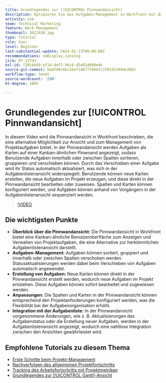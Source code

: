 ```yaml
---
title: Grundlegendes zur [!UICONTROL Pinnwandansicht]
description: Optimieren Sie das Aufgaben-Management in Workfront mit der Benutzeroberfläche der [!UICONTROL Pinnwandansicht] [!DNL Kanban] . Sie ermöglicht eine effiziente Projektorganisation durch Möglichkeiten zum Sortieren, Erstellen und Anpassen von Aufgaben sowie die nahtlose Integration mit der Aufgabenlistenansicht.
activity: use
team: Technical Marketing
feature: Work Management
thumbnail: 3422430.jpg
type: Tutorial
role: User
level: Beginner
last-substantial-update: 2024-02-13T00:00:00Z
recommendations: noDisplay,catalog
jira: KT-13743
exl-id: f28cbb99-ef14-4ef2-96c8-d5e01d609ede
source-git-commit: bbdf99c6bc1be714077fd94fc3f8325394de36b3
workflow-type: tm+mt
source-wordcount: '298'
ht-degree: 100%

---
```


# Grundlegendes zur [!UICONTROL Pinnwandansicht]

In diesem Video wird die Pinnwandansicht in Workfront beschrieben, die eine alternative Möglichkeit zur Ansicht und zum Management von Projektaufgaben bietet. In der Pinnwandansicht werden Aufgaben als Karten auf einer Kanban-ähnlichen Pinwnand angezeigt, sodass Benutzende Aufgaben innerhalb oder zwischen Spalten sortieren, gruppieren und verschieben können. Durch das Verschieben einer Aufgabe wird ihr Status automatisch aktualisiert, was sich in der Aufgabenlistenansicht widerspiegelt. Benutzende können neue Karten erstellen, die neue Aufgaben im Projekt erzeugen, und diese direkt in der Pinnwandansicht bearbeiten oder zuweisen. Spalten und Karten können konfiguriert werden, und Aufgaben können anhand von Vorgängern in der Aufgabenlistenansicht sequenziert werden.

>[!VIDEO](https://video.tv.adobe.com/v/3422430/?quality=12&learn=on&enablevpops=1)

## Die wichtigsten Punkte

* **Überblick über die Pinnwandansicht:** Die Pinnwandansicht in Workfront bietet eine Kanban-ähnliche Benutzeroberfläche zum Anzeigen und Verwalten von Projektaufgaben, die eine Alternative zur herkömmlichen Aufgabenlistenansicht darstellt. 
* **Aufgaben-Management:** Aufgaben können sortiert, gruppiert und innerhalb oder zwischen Spalten verschoben werden. Statusaktualisierungen werden dabei beim Verschieben von Aufgaben automatisch angewendet.
* **Erstellung von Aufgaben:** Neue Karten können direkt in der Pinnwandansicht erstellt werden, wodurch neue Aufgaben im Projekt entstehen. Diese Aufgaben können sofort bearbeitet und zugewiesen werden. 
* **Anpassungen:** Die Spalten und Karten in der Pinnwandansicht können entsprechend den Projektanforderungen konfiguriert werden, was die Flexibilität bei der Aufgabenorganisation erhöht. 
* **Integration mit der Aufgabenliste:** In der Pinnwandansicht vorgenommene Änderungen, wie z. B. Aktualisierungen des Aufgabenstatus oder die Erstellung neuer Aufgaben, werden in der Aufgabenlistenansicht angezeigt, wodurch eine nahtlose Integration zwischen den Ansichten gewährleistet wird. 


## Empfohlene Tutorials zu diesem Thema

* [Erste Schritte beim Projekt-Management](/help/manage-work/projects/getting-started-manage-a-project.md)
* [Nachverfolgen des allgemeinen Projektfortschritts](/help/manage-work/projects/track-overall-project-progress.md)
* [Tracking des Arbeitsfortschritts mit Projektmetriken](/help/manage-work/projects/track-work-progress-with-project-metrics.md)
* [Grundlegendes zur [!UICONTROL Gantt]-Ansicht](/help/manage-work/projects/understand-the-gantt-view.md)
